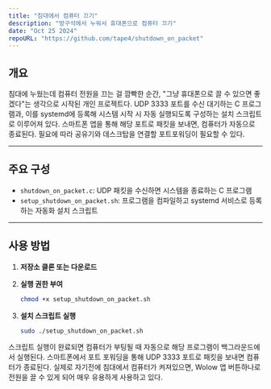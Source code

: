 ```yaml
---
title: "침대에서 컴퓨터 끄기"
description: "방구석에서 누워서 휴대폰으로 컴퓨터 끄기"
date: "Oct 25 2024"
repoURL: "https://github.com/tape4/shutdown_on_packet"
---
```


## 개요

침대에 누웠는데 컴퓨터 전원을 끄는 걸 깜빡한 순간, "그냥 휴대폰으로 끌 수 있으면 좋겠다"는 생각으로 시작된 개인 프로젝트다. UDP 3333 포트를 수신 대기하는 C 프로그램과, 이를 systemd에 등록해 시스템 시작 시 자동 실행되도록 구성하는 설치 스크립트로 이루어져 있다. 스마트폰 앱을 통해 해당 포트로 패킷을 보내면, 컴퓨터가 자동으로 종료된다. 필요에 따라 공유기와 데스크탑을 연결할 포트포워딩이 필요할 수 있다.

---

## 주요 구성

-   `shutdown_on_packet.c`: UDP 패킷을 수신하면 시스템을 종료하는 C 프로그램
-   `setup_shutdown_on_packet.sh`: 프로그램을 컴파일하고 systemd 서비스로 등록하는 자동화 설치 스크립트

---

## 사용 방법

1. **저장소 클론 또는 다운로드**

2. **실행 권한 부여**

    ```bash
    chmod +x setup_shutdown_on_packet.sh
    ```

3. **설치 스크립트 실행**
    ```bash
    sudo ./setup_shutdown_on_packet.sh
    ```

스크립트 실행이 완료되면 컴퓨터가 부팅될 때 자동으로 해당 프로그램이 백그라운드에서 실행된다. 스마트폰에서 포트 포워딩을 통해 UDP 3333 포트로 패킷을 보내면 컴퓨터가 종료된다. 실제로 자기전에 침대에서 컴퓨터가 켜져있으면, Wolow 앱 버튼하나로 전원을 끌 수 있게 되어 매우 유용하게 사용하고 있다.
